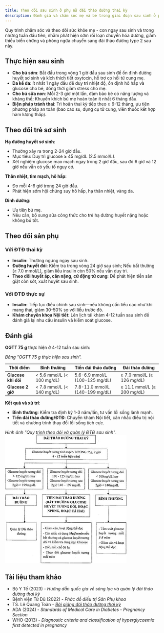 ```yaml
---
title: Theo dõi sau sinh ở phụ nữ đái tháo đường thai kỳ
description: Đánh giá và chăm sóc mẹ và bé trong giai đoạn sau sinh ở phụ nữ từng bị đái tháo đường thai kỳ.
---
```


Quy trình chăm sóc và theo dõi sức khỏe mẹ - con ngay sau sinh và trong những tuần đầu tiên, nhằm phát hiện sớm rối loạn chuyển hóa đường, giảm thiểu biến chứng và phòng ngừa chuyển sang đái tháo đường type 2 sau này.

## Thực hiện sau sinh

- **Cho bú sớm**: Bắt đầu trong vòng 1 giờ đầu sau sinh để ổn định đường huyết sơ sinh và kích thích tiết oxytocin, hỗ trợ co hồi tử cung mẹ.
- **Da kề da**: ít nhất 1 ngày đầu để duy trì nhiệt độ, ổn định hô hấp và glucose cho bé, đồng thời giảm stress cho mẹ.
- **Cho bú sữa non**: Mỗi 2-3 giờ một lần, đảm bảo bé có năng lượng và kháng thể; Khuyến khích bú mẹ hoàn toàn ít nhất 6 tháng đầu.
- **Biện pháp tránh thai**: Trì hoãn thai kỳ tiếp theo ≥ 6-12 tháng, ưu tiên phương pháp an toàn (bao cao su, dụng cụ tử cung, viên thuốc kết hợp hàm lượng thấp).

## Theo dõi trẻ sơ sinh

**Hạ đường huyết sơ sinh**:

- Thường xảy ra trong 2-24 giờ đầu.
- Mục tiêu: Duy trì glucose ≥ 45 mg/dL (2.5 mmol/L).
- Xét nghiệm glucose mao mạch ngay trong 2 giờ đầu, sau đó 6 giờ và 12 giờ nếu vẫn có yếu tố nguy cơ.

**Thân nhiệt, tim mạch, hô hấp**:

- Đo mỗi 4-6 giờ trong 24 giờ đầu.
- Phát hiện sớm hội chứng suy hô hấp, hạ thân nhiệt, vàng da.

**Dinh dưỡng**:

- Ưu tiên bú mẹ.
- Nếu cần, bổ sung sữa công thức cho trẻ hạ đường huyết nặng hoặc không bú tốt.

## Theo dõi sản phụ

### Với ĐTĐ thai kỳ

- **Insulin**: Thường ngưng ngay sau sinh.
- **Đường huyết đói**: Kiểm tra trong vòng 24 giờ sau sinh; Nếu bất thường (≥ 7.0 mmol/L), giảm liều insulin còn 50% nếu vẫn duy trì.
- **Theo dõi huyết áp, cân nặng, cử động tử cung**: Để phát hiện tiền sản giật còn sót, xuất huyết sau sinh.

### Với ĐTĐ thực sự

- **Insulin**: Tiếp tục điều chỉnh sau sinh—nếu không cần liều cao như khi mang thai, giảm 30-50% so với liều trước đó.
- **Khám chuyên khoa Nội tiết**: Lên lịch tái khám 4-12 tuần sau sinh để đánh giá lại nhu cầu insulin và kiểm soát glucose.

## Đánh giá

**OGTT 75 g** thực hiện ở 4-12 tuần sau sinh:

_Bảng "OGTT 75 g thực hiện sau sinh"._

| **Thời điểm**       | Bình thường                | Tiền đái tháo đường             | Đái tháo đường              |
| ------------------- | -------------------------- | ------------------------------- | --------------------------- |
| **Glucose khi đói** | < 5.6 mmol/L (< 100 mg/dL) | 5.6-6.9 mmol/L (100-125 mg/dL)  | ≥ 7.0 mmol/L (≥ 126 mg/dL)  |
| **Glucose 2 giờ**   | < 7.8 mmol/L (< 140 mg/dL) | 7.8-11.0 mmol/L (140-199 mg/dL) | ≥ 11.1 mmol/L (≥ 200 mg/dL) |

**Kết quả và xử trí**:

- **Bình thường**: Kiểm tra định kỳ 1-3 năm/lần, tư vấn lối sống lành mạnh.
- **Tiền đái tháo đường/ĐTĐ**: Chuyển khám Nội tiết, cân nhắc điều trị nội tiết và chương trình thay đổi lối sống tích cực.

_Hình ảnh "Quy trình theo dõi và quản lý ĐTĐ sau sinh"_.
![Theo dõi và quản lý ĐTĐ sau sinh](./_images/theo-doi-va-quan-ly-dai-thao-duong-sau-sinh.jpg)

## Tài liệu tham khảo

- Bộ Y Tế (2023) - _Hướng dẫn quốc gia về sàng lọc và quản lý đái tháo đường thai kỳ_
- Bệnh viện Từ Dũ (2022) - _Phác đồ điều trị Sản Phụ khoa_
- TS. Lê Quang Toàn - [_Bài giảng đái tháo đường thai kỳ_](https://www.youtube.com/watch?v=WV4g4cJdMCo)
- ADA (2024) - _Standards of Medical Care in Diabetes - Pregnancy Section_
- WHO (2013) - _Diagnostic criteria and classification of hyperglycaemia first detected in pregnancy_
